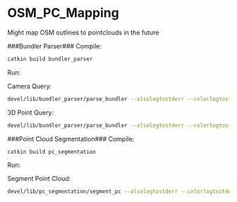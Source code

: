 # OSM_PC_Mapping
Might map OSM outlines to pointclouds in the future

###Bundler Parser###
Compile: 
```bash
catkin build bundler_parser
```

Run:

Camera Query:

```bash
devel/lib/bundler_parser/parse_bundler --alsologtostderr --colorlogtostderr --file=[full_path]/file_name.out --query=camera --indices="1 3 12"
```
3D Point Query:

```bash
devel/lib/bundler_parser/parse_bundler --alsologtostderr --colorlogtostderr --file=[full_path]/file_name.out --query=3dpoint --indices="1 5 8"
```


###Point Cloud Segmentation###
Compile: 
```bash 
catkin build pc_segmentation
```

Run:

Segment Point Cloud:

```bash
devel/lib/pc_segmentation/segment_pc --alsologtostderr --colorlogtostderr --bundler_file=[full_path]/file_name.out --show_cameras=true --show_cloud=true --show_normals=false --segmentation_threshold=0.001 --search_radius=0.4
```
